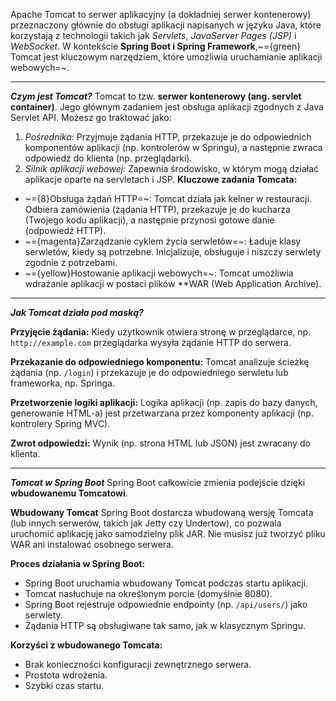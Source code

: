 Apache Tomcat to serwer aplikacyjny (a dokładniej serwer kontenerowy) przeznaczony głównie do obsługi aplikacji napisanych w języku Java, które korzystają z technologii takich jak *Servlets*, *JavaServer Pages (JSP)* i *WebSocket*. W kontekście **Spring Boot i Spring Framework**,~={green} Tomcat jest kluczowym narzędziem, które umożliwia uruchamianie aplikacji webowych=~.

---
***Czym jest Tomcat?***
Tomcat to tzw. **serwer kontenerowy (ang. servlet container)**. Jego głównym zadaniem jest obsługa aplikacji zgodnych z Java Servlet API. Możesz go traktować jako:
1. *Pośrednika*: Przyjmuje żądania HTTP, przekazuje je do odpowiednich komponentów aplikacji (np. kontrolerów w Springu), a następnie zwraca odpowiedź do klienta (np. przeglądarki).
2. *Silnik aplikacji webowej:* Zapewnia środowisko, w którym mogą działać aplikacje oparte na servletach i JSP.
**Kluczowe zadania Tomcata:**
- ~={8}Obsługa żądań HTTP=~: Tomcat działa jak kelner w restauracji. Odbiera zamówienia (żądania HTTP), przekazuje je do kucharza (Twojego kodu aplikacji), a następnie przynosi gotowe danie (odpowiedź HTTP).
- ~={magenta}Zarządzanie cyklem życia serwletów=~: Ładuje klasy serwletów, kiedy są potrzebne. Inicjalizuje, obsługuje i niszczy serwlety zgodnie z potrzebami.
- ~={yellow}Hostowanie aplikacji webowych=~: Tomcat umożliwia wdrażanie aplikacji w postaci plików **WAR (Web Application Archive).

---
***Jak Tomcat działa pod maską?***

**Przyjęcie żądania:** Kiedy użytkownik otwiera stronę w przeglądarce, np. `http://example.com` przeglądarka wysyła żądanie HTTP do serwera.

**Przekazanie do odpowiedniego komponentu:** Tomcat analizuje ścieżkę żądania (np. `/login`) i przekazuje je do odpowiedniego serwletu lub frameworka, np. Springa.

**Przetworzenie logiki aplikacji:** Logika aplikacji (np. zapis do bazy danych, generowanie HTML-a) jest przetwarzana przez komponenty aplikacji (np. kontrolery Spring MVC).

**Zwrot odpowiedzi:** Wynik (np. strona HTML lub JSON) jest zwracany do klienta.

---

***Tomcat w Spring Boot***
Spring Boot całkowicie zmienia podejście dzięki **wbudowanemu Tomcatowi**.

**Wbudowany Tomcat**
Spring Boot dostarcza wbudowaną wersję Tomcata (lub innych serwerów, takich jak Jetty czy Undertow), co pozwala uruchomić aplikację jako samodzielny plik JAR. Nie musisz już tworzyć pliku WAR ani instalować osobnego serwera.

**Proces działania w Spring Boot:**
- Spring Boot uruchamia wbudowany Tomcat podczas startu aplikacji.
- Tomcat nasłuchuje na określonym porcie (domyślnie 8080).
- Spring Boot rejestruje odpowiednie endpointy (np. `/api/users/`) jako serwlety.
- Żądania HTTP są obsługiwane tak samo, jak w klasycznym Springu.

**Korzyści z wbudowanego Tomcata:**
- Brak konieczności konfiguracji zewnętrznego serwera.
- Prostota wdrożenia.
- Szybki czas startu.






